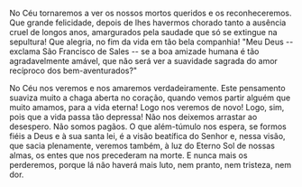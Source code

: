 No Céu tornaremos a ver os nossos mortos queridos e os reconheceremos. Que grande felicidade, depois de lhes havermos chorado tanto a ausência cruel de longos anos, amargurados pela saudade que só se extingue na sepultura! Que alegria, no fim da vida em tão bela companhia! "Meu Deus -- exclama São Francisco de Sales -- se a boa amizade humana é tão agradavelmente amável, que não será ver a suavidade sagrada do amor recíproco dos bem-aventurados?"

No Céu nos veremos e nos amaremos verdadeiramente. Este pensamento suaviza muito a chaga aberta no coração, quando vemos partir alguém que muito amamos, para a vida eterna! Logo nos veremos de novo! Logo, sim, pois que a vida passa tão depressa! Não nos deixemos arrastar ao desespero. Não somos pagãos. O que além-túmulo nos espera, se formos fiéis a Deus e à sua santa lei, é a visão beatífica do Senhor e, nessa visão, que sacia plenamente, veremos também, à luz do Eterno Sol de nossas almas, os entes que nos precederam na morte. E nunca mais os perderemos, porque lá não haverá mais luto, nem pranto, nem tristeza, nem dor.